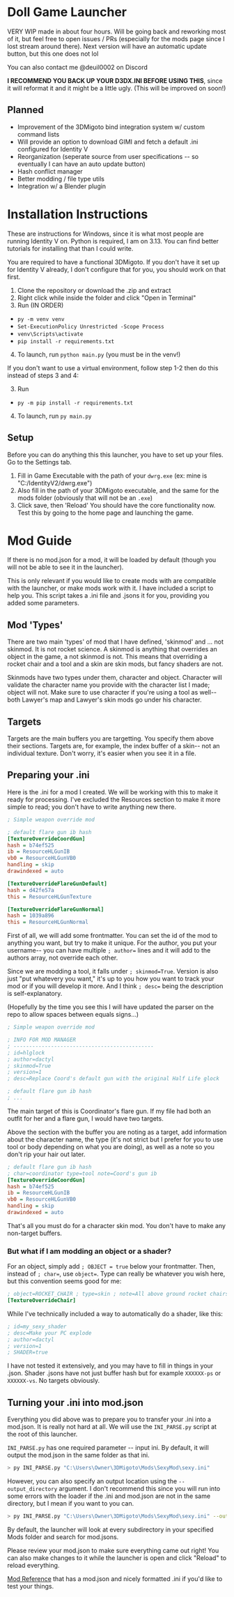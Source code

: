 # Doll Game Launcher
VERY WIP made in about four hours. Will be going back and reworking most of it, but feel free to open issues / PRs (especially for the mods page since I lost stream around there). Next version will have an automatic update button, but this one does not lol

You can also contact me @deuil0002 on Discord


**I RECOMMEND YOU BACK UP YOUR D3DX.INI BEFORE USING THIS**, since it will reformat it and it might be a little ugly. (This will be improved on soon!)

## Planned
- Improvement of the 3DMigoto bind integration system w/ custom command lists
- Will provide an option to download GIMI and fetch a default .ini configured for Identity V
- Reorganization (seperate source from user specifications -- so eventually I can have an auto update button)
- Hash conflict manager
- Better modding / file type utils
- Integration w/ a Blender plugin

# Installation Instructions
These are instructions for Windows, since it is what most people are running Identity V on. Python is required, I am on 3.13. You can find better tutorials for installing that than I could write.

You are required to have a functional 3DMigoto. If you don't have it set up for Identity V already, I don't configure that for you, you should work on that first.

1. Clone the repository or download the .zip and extract
2. Right click while inside the folder and click "Open in Terminal"
3. Run (IN ORDER)
- `py -m venv venv`
- `Set-ExecutionPolicy Unrestricted -Scope Process`
- `venv\Scripts\activate`
- `pip install -r requirements.txt`
4. To launch, run `python main.py` (you must be in the venv!)

If you don't want to use a virtual environment, follow step 1-2 then do this instead of steps 3 and 4:

3. Run
- `py -m pip install -r requirements.txt`
4. To launch, run `py main.py`

## Setup
Before you can do anything this this launcher, you have to set up your files. Go to the Settings tab.
1. Fill in Game Executable with the path of your `dwrg.exe` (ex: mine is "C:/IdentityV2/dwrg.exe")
2. Also fill in the path of your 3DMigoto executable, and the same for the mods folder (obviously that will not be an `.exe`)
3. Click save, then 'Reload'
You should have the core functionality now. Test this by going to the home page and launching the game.

# Mod Guide
If there is no mod.json for a mod, it will be loaded by default (though you will not be able to see it in the launcher).

This is only relevant if you would like to create mods with are compatible with the launcher, or make mods work with it. I have included a script to help you. This script takes a .ini file and .jsons it for you, providing you added some parameters.

## Mod 'Types'
There are two main 'types' of mod that I have defined, 'skinmod' and ... not skinmod. It is not rocket science. A skinmod is anything that overrides an object in the game, a not skinmod is not. This means that overriding a rocket chair and a tool and a skin are skin mods, but fancy shaders are not.

Skinmods have two types under them, character and object. Character will validate the character name you provide with the character list I made; object will not. Make sure to use character if you're using a tool as well-- both Lawyer's map and Lawyer's skin mods go under his character.

## Targets
Targets are the main buffers you are targetting. You specify them above their sections. Targets are, for example, the index buffer of a skin-- not an individual texture. Don't worry, it's easier when you see it in a file.

## Preparing your .ini
Here is the .ini for a mod I created. We will be working with this to make it ready for processing. I've excluded the Resources section to make it more simple to read; you don't have to write anything new there.

```ini
; Simple weapon override mod

; default flare gun ib hash
[TextureOverrideCoordGun]
hash = b74ef525
ib = ResourceHLGunIB
vb0 = ResourceHLGunVB0
handling = skip
drawindexed = auto

[TextureOverrideFlareGunDefault]
hash = d42fe57a
this = ResourceHLGunTexture

[TextureOverrideFlareGunNormal]
hash = 1039a896
this = ResourceHLGunNormal
```

First of all, we will add some frontmatter.  You can set the id of the mod to anything you want, but try to make it unique. For the author, you put your username-- you can have multiple `; author=` lines and it will add to the authors array, not override each other.

Since we are modding a tool, it falls under `; skinmod=True`. Version is also just "put whatevery you want," it's up to you how you want to track your mod or if you will develop it more. And I think `; desc=` being the description is self-explanatory.

(Hopefully by the time you see this I will have updated the parser on the repo to allow spaces between equals signs...)

```ini
; Simple weapon override mod

; INFO FOR MOD MANAGER
; ---------------------------------------------
; id=hlglock
; author=dactyl
; skinmod=True
; version=1
; desc=Replace Coord's default gun with the original Half Life glock

; default flare gun ib hash
; ...
```

The main target of this is Coordinator's flare gun. If my file had both an outfit for her and a flare gun, I would have two targets. 

Above the section with the buffer you are noting as a target, add information about the character name, the type (it's not strict but I prefer for you to use tool or body depending on what you are doing), as well as a note so you don't rip your hair out later. 

```ini
; default flare gun ib hash
; char=coordinator type=tool note=Coord's gun ib
[TextureOverrideCoordGun]
hash = b74ef525
ib = ResourceHLGunIB
vb0 = ResourceHLGunVB0
handling = skip
drawindexed = auto
```

That's all you must do for a character skin mod. You don't have to make any non-target buffers.

### But what if I am modding an object or a shader?
For an object, simply add `; OBJECT = true` below your frontmatter. Then, instead of `; char=`, use `object=`. Type can really be whatever you wish here, but this convention seems good for me:
```ini
; object=ROCKET_CHAIR ; type=skin ; note=All above ground rocket chairs
[TextureOverrideChair]
```

While I've technically included a way to automatically do a shader, like this:
```ini
; id=my_sexy_shader
; desc=Make your PC explode
; author=dactyl
; version=1
; SHADER=true
```
I have not tested it extensively, and you may have to fill in things in your .json. Shader .jsons have not just buffer hash but for example `XXXXXX-ps` or `XXXXXX-vs`. No targets obviously.

## Turning your .ini into mod.json
Everything you did above was to prepare you to transfer your .ini into a mod.json. It is really not hard at all. We will use the `INI_PARSE.py` script at the root of this launcher.

`INI_PARSE.py` has one required parameter -- input ini. By default, it will output the mod.json in the same folder as that ini. 
```bash
> py INI_PARSE.py "C:\Users\Owner\3DMigoto\Mods\SexyMod\sexy.ini"
```
However, you can also specify an output location using the `--output_directory` argument. I don't recommend this since you will run into some errors with the loader if the .ini and mod.json are not in the same directory, but I mean if you want to you can.

```bash
> py INI_PARSE.py "C:\Users\Owner\3DMigoto\Mods\SexyMod\sexy.ini" --output_directory "C:\Users\Owner\Desktop\ModJsons"
```

By default, the launcher will look at every subdirectory in your specified Mods folder and search for mod.jsons. 

Please review your mod.json to make sure everything came out right! You can also make changes to it while the launcher is open and click "Reload" to reload everything.

[Mod Reference](https://gamebanana.com/mods/570866) that has a mod.json and nicely formatted .ini if you'd like to test your things.
